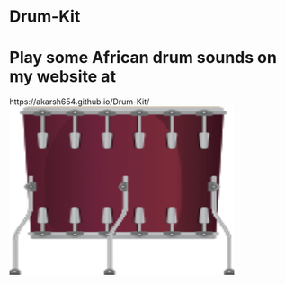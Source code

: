 # Drum-Kit
<h1> Play some African drum sounds on my website at </h1> https://akarsh654.github.io/Drum-Kit/
<img src="https://github.com/Akarsh654/Drum-Kit/blob/master/images/tom3.png" width="400" height="300"/>
